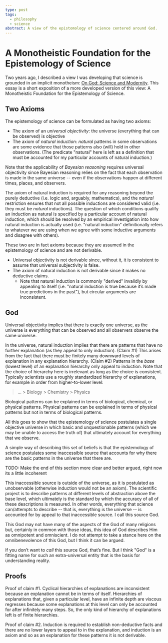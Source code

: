 ```yaml
---
type: post
tags:
  - philosophy
  - science
abstract: A view of the epistomology of science centered around God.
---
```


# A Monotheistic Foundation for the Epistemology of Science

Two years ago, I described a view I was developing that science is grounded in
an implicit monotheism:
[On God: Science and Modernity](https://metagnosis.simplecast.com/episodes/on-god-science-modernity).
This essay is a short exposition of a more developed version of this view: A
Monotheistic Foundation for the Epistemology of Science.

## Two Axioms

The epistemology of science can be formulated as having two axioms:

- The axiom of an _universal objectivity_: the universe (everything that can be
  observed) is objective
- The axiom of _natural induction_: _natural_ patterns in some observations are
  some evidence that those patterns also (will) hold in other observations. (The
  predicate "natural" here is left as a definition that must be accounted for my
  particular accounts of natural induction.)

Note that the applicability of _Bayesian reasoning_ requires universal
objectivity since Bayesian reasoning relies on the fact that each observation is
made in the same universe -- even if the observations happen at different times,
places, and observers.

The axiom of natural induction is required for any reasoning beyond the purely
deductive (i.e. logic and, arguably, mathematics), and the _natural_ restriction
ensures that not all possible inductions are considered valid (i.e. they must be
_natural_ inductions). The question of which conditions qualify an induction as
natural is specified by a particular account of natural induction, which should
be resolved by an empirical investigation into how natural induction is actually
used (i.e. "natural induction" definitionally refers to whatever we are using
when we agree with some inductive arguments and disagree with others).

These two are in fact axioms because they are assumed in the epistemology of
science and are not derivable.

- Universal objectivity is not derivable since, without it, it is consistent to
  assume that universal subjectivity is false.
- The axiom of natural induction is not derivable since it makes no deductive
  claims.
  - Note that natural induction is commonly "derived" invalidly by appealing to
    itself (i.e. "natural induction is true because it’s made true predictions
    in the past"), but circular arguments are inconsistent.

## God

Universal objectivity implies that there is exactly one universe, as the
universe is everything that can be observed and all observers observe the same
universe.

In the universe, natural induction implies that there are patterns that have no
further explanation (as they appeal to only induction). (Claim #1) This arises
from the fact that there must be finitely many downward levels of explanation in
any explanation hierarchy. (Claim #2) Patterns in the _base_ (lowest level) of
an explanation hierarchy only appeal to induction. Note that the choice of
hierarchy here is irrelevant as long as the choice is consistent. Typically
scientists use a roughly standardized hierarchy of explanations, for example in
order from higher-to-lower level:

> ... > Biology > Chemistry > Physics

Biological patterns can be explained in terms of biological, chemical, or
physical patterns. Physical patterns can be explained in terms of physical
patterns but not in terms of biological patterns.

All this goes to show that the epistemology of science postulates a single
objective universe in which basic and unquestionable patterns (which we may be
unable to access the truth of) that ultimately account for everything that we
observe.

A simple way of describing this set of beliefs is that the epistemology of
science postulates some inaccessible source that accounts for why there are the
basic patterns in the universe that there are.

TODO: Make the end of this section more clear and better argued, right now its a
little incoherent

This inaccessible source is outside of the universe, as it is postulated as
unobservable (otherwise induction would not be an axiom). The scientific project
is to describe patterns at different levels of abstraction above the base level,
which ultimately is the standard by which the accuracy of all of these
descriptions is measured. In other words, everything that science can/attempts
to describe -- that is, everything is the universe -- is accounted for by appeal
to that inaccessible source. I call this source God.

This God may not have many of the aspects of the God of many religions but,
certainly in common with those ideas, this idea of God describes Him as
omnipotent and omniscient. I do not attempt to take a stance here on the
omnibenevolence of this God, but I think it can be argued.

If you don’t want to _call_ this source God, that’s fine. But I think "God" is a
fitting name for such an extra-universal entity that is the basis for
understanding reality.

## Proofs

Proof of claim #1. Cyclical hierarchies of explanations are inconsistent because
an explanation cannot be in terms of itself. Hierarchies of explanations that,
given a particular level, have an infinite depth are viscous regresses because
some explanations at this level can only be accounted for after infinitely many
steps. So, the only kind of hierarchy of explanations left is of finite
hierarchies.

Proof of claim #2. Induction is required to establish non-deductive facts and
there are no lower layers to appeal to in the explanation, and induction is an
axiom and so as an explanation for these patterns it is not derivable.
